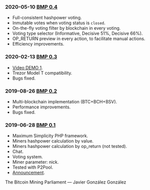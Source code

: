 ### 2020-05-10 [BMP 0.4](https://github.com/JavierGonzalez/BMP)
* Full-consistent hashpower voting.
* Inmutable votes when voting status is `closed`.
* On-the-fly voting filter by blockchain in every voting.
* Voting type selector (Informative, Decisive 51%, Decisive 66%).
* OP_RETURN preview in every action, to facilitate manual actions.
* Efficiency improvements.


### 2020-02-13 [BMP 0.3](https://github.com/JavierGonzalez/BMP/tree/0e5001b6e8e8d35a1a2d036a93cb6d4a3f8e25b9)
* [Video DEMO 1](https://www.youtube.com/watch?v=6ZBe5wl1Uas).
* Trezor Model T compatibility.
* Bugs fixed.


### 2019-08-26 [BMP 0.2](https://github.com/JavierGonzalez/BMP/tree/533d7d20dba5313cefaa761ef3801c8799b77962)
* Multi-blockchain implementation (BTC+BCH+BSV).
* Performance improvements.
* Bugs fixed.


### 2019-06-28 [BMP 0.1](https://github.com/JavierGonzalez/BMP/tree/b0720643b294c13d2305f92ee49759136414478f)
* Maximum Simplicity PHP framework.
* Miners hashpower calculation by value.
* Miners hashpower calculation by op_return (not tested).
* Chat.
* Voting system.
* Miner parameter: nick.
* Tested with P2Pool.
* [Announcement](https://twitter.com/JavierGonzalez/status/1144613230872014848).


The Bitcoin Mining Parliament — Javier González González